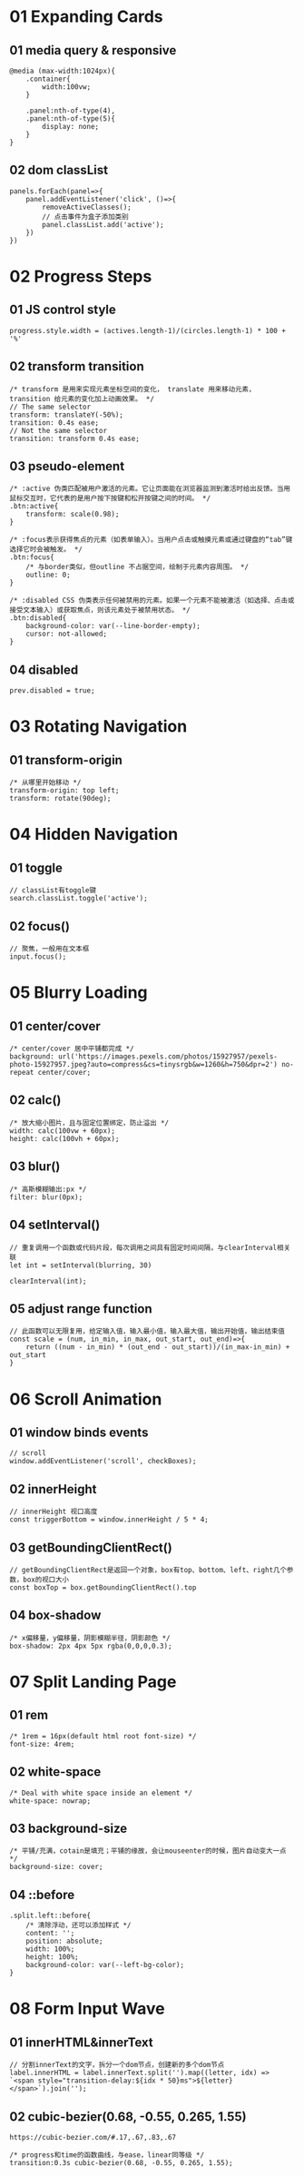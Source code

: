 # 01 Expanding Cards

## 01 media query & responsive

```
@media (max-width:1024px){
    .container{
        width:100vw;
    }

    .panel:nth-of-type(4),
    .panel:nth-of-type(5){
        display: none;
    }
}
```

## 02 dom classList

```
panels.forEach(panel=>{
    panel.addEventListener('click', ()=>{
        removeActiveClasses();
        // 点击事件为盒子添加类别
        panel.classList.add('active');
    })
})
```

# 02 Progress Steps

## 01 JS control style

```
progress.style.width = (actives.length-1)/(circles.length-1) * 100 + '%'
```

## 02 transform transition

```
/* transform 是用来实现元素坐标空间的变化， translate 用来移动元素， transition 给元素的变化加上动画效果。 */
// The same selector
transform: translateY(-50%);
transition: 0.4s ease;
// Not the same selector
transition: transform 0.4s ease;
```

## 03 pseudo-element

```
/* :active 伪类匹配被用户激活的元素。它让页面能在浏览器监测到激活时给出反馈。当用鼠标交互时，它代表的是用户按下按键和松开按键之间的时间。 */
.btn:active{
    transform: scale(0.98);
}

/* :focus表示获得焦点的元素（如表单输入）。当用户点击或触摸元素或通过键盘的“tab”键选择它时会被触发。 */
.btn:focus{
    /* 与border类似，但outline 不占据空间，绘制于元素内容周围。 */
    outline: 0;
}

/* :disabled CSS 伪类表示任何被禁用的元素。如果一个元素不能被激活（如选择、点击或接受文本输入）或获取焦点，则该元素处于被禁用状态。 */
.btn:disabled{
    background-color: var(--line-border-empty);
    cursor: not-allowed;
}
```

## 04 disabled

```
prev.disabled = true;
```

# 03 Rotating Navigation

## 01 transform-origin

```
/* 从哪里开始移动 */
transform-origin: top left;
transform: rotate(90deg);
```

# 04 Hidden Navigation

## 01 toggle

```
// classList有toggle键
search.classList.toggle('active');
```

## 02 focus()

```
// 聚焦，一般用在文本框
input.focus();
```

# 05 Blurry Loading

## 01 center/cover

```
/* center/cover 居中平铺都完成 */
background: url('https://images.pexels.com/photos/15927957/pexels-photo-15927957.jpeg?auto=compress&cs=tinysrgb&w=1260&h=750&dpr=2') no-repeat center/cover;
```

## 02 calc()

```
/* 放大缩小图片，且与固定位置绑定，防止溢出 */
width: calc(100vw + 60px);
height: calc(100vh + 60px);
```

## 03 blur()

```
/* 高斯模糊输出:px */
filter: blur(0px);
```

## 04 setInterval()

```
// 重复调用一个函数或代码片段，每次调用之间具有固定时间间隔，与clearInterval相关联
let int = setInterval(blurring, 30)

clearInterval(int);
```

## 05 adjust range function

```
// 此函数可以无限复用，给定输入值，输入最小值，输入最大值，输出开始值，输出结束值
const scale = (num, in_min, in_max, out_start, out_end)=>{
    return ((num - in_min) * (out_end - out_start))/(in_max-in_min) + out_start
}
```

# 06 Scroll Animation 

## 01 window binds events

```
// scroll
window.addEventListener('scroll', checkBoxes);
```

## 02 innerHeight

```
// innerHeight 视口高度
const triggerBottom = window.innerHeight / 5 * 4;
```

## 03 getBoundingClientRect()

```
// getBoundingClientRect是返回一个对象，box有top、bottom、left、right几个参数，box的视口大小
const boxTop = box.getBoundingClientRect().top
```

## 04 box-shadow

```
/* x偏移量，y偏移量，阴影模糊半径，阴影颜色 */
box-shadow: 2px 4px 5px rgba(0,0,0,0.3);
```

# 07 Split Landing Page

## 01 rem

```
/* 1rem = 16px(default html root font-size) */
font-size: 4rem;
```

## 02 white-space

```
/* Deal with white space inside an element */
white-space: nowrap;
```

## 03 background-size

```
/* 平铺/充满，cotain是填充；平铺的缘故，会让mouseenter的时候，图片自动变大一点 */
background-size: cover;
```

## 04 ::before

```
.split.left::before{
    /* 清除浮动，还可以添加样式 */
    content: '';
    position: absolute;
    width: 100%;
    height: 100%;
    background-color: var(--left-bg-color);
}
```

# 08 Form Input Wave

## 01 innerHTML&innerText

```
// 分割innerText的文字，拆分一个dom节点，创建新的多个dom节点
label.innerHTML = label.innerText.split('').map((letter, idx) => `<span style="transition-delay:${idx * 50}ms">${letter}</span>`).join('');
```

## 02 cubic-bezier(0.68, -0.55, 0.265, 1.55)

```
https://cubic-bezier.com/#.17,.67,.83,.67

/* progress和time的函数曲线，与ease，linear同等级 */
transition:0.3s cubic-bezier(0.68, -0.55, 0.265, 1.55);
```

